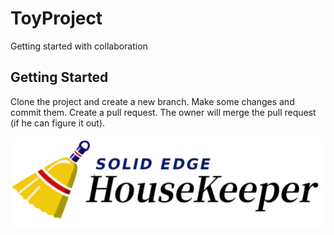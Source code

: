 # ToyProject
 Getting started with collaboration

## Getting Started

Clone the project and create a new branch.  Make some changes and commit them.  Create a pull request.  The owner will merge the pull request (if he can figure it out).

![Logo](logo.png)

